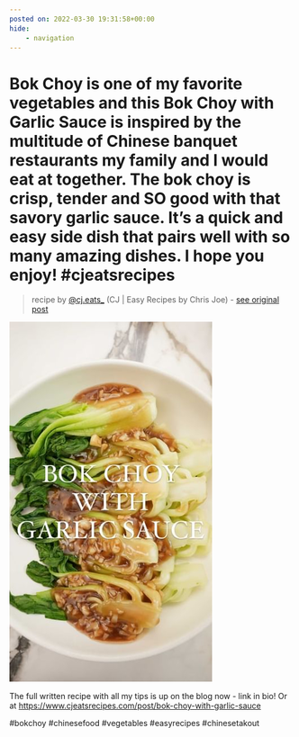 ```yaml
---
posted on: 2022-03-30 19:31:58+00:00
hide:
    - navigation
---
```


# Bok Choy is one of my favorite vegetables and this Bok Choy with Garlic Sauce is inspired by the multitude of Chinese banquet restaurants my family and I would eat at together. The bok choy is crisp, tender and SO good with that savory garlic sauce. It’s a quick and easy side dish that pairs well with so many amazing dishes. I hope you enjoy!  #cjeatsrecipes 

> recipe by [@cj.eats_](https://www.instagram.com/cj.eats_/) 
(CJ | Easy Recipes by Chris Joe) - [see original post](https://instagram.com/p/CbvWOaylTSA)

![](../img/cj.eats__30-03-2022_1903.png)

  
The full written recipe with all my tips is up on the blog now - link in bio! Or at https://www.cjeatsrecipes.com/post/bok-choy-with-garlic-sauce  
  
\#bokchoy \#chinesefood \#vegetables \#easyrecipes \#chinesetakout   